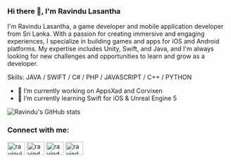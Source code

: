 ### Hi there 👋, I'm Ravindu Lasantha

I'm Ravindu Lasantha, a game developer and mobile application developer from Sri Lanka. With a passion for creating immersive and engaging experiences, I specialize in building games and apps for iOS and Android platforms. My expertise includes Unity, Swift, and Java, and I'm always looking for new challenges and opportunities to learn and grow as a developer. 

Skills: JAVA / SWIFT / C# / PHP / JAVASCRIPT / C++ / PYTHON

- 🔭 I’m currently working on AppsXad and Corvixen 
- 🌱 I’m currently learning Swift for iOS & Unreal Engine 5

![Ravindu's GitHub stats](https://github-readme-stats.vercel.app/api?username=ravindulasantha&show_icons=true&theme=transparent)


<h3 align="left">Connect with me:</h3>
<p align="left">
<a href="https://twitter.com/ravinulasantha" target="blank"><img align="center" src="https://raw.githubusercontent.com/rahuldkjain/github-profile-readme-generator/master/src/images/icons/Social/twitter.svg" alt="ravinulasantha" height="30" width="40" /></a>
<a href="https://linkedin.com/in/ravindu-lasantha-45765a1a0" target="blank"><img align="center" src="https://raw.githubusercontent.com/rahuldkjain/github-profile-readme-generator/master/src/images/icons/Social/linked-in-alt.svg" alt="ravindu-lasantha-45765a1a0" height="30" width="40" /></a>
<a href="https://fb.com/ravindu.lasantha.31" target="blank"><img align="center" src="https://raw.githubusercontent.com/rahuldkjain/github-profile-readme-generator/master/src/images/icons/Social/facebook.svg" alt="ravindu.lasantha.31" height="30" width="40" /></a>
<a href="https://instagram.com/ravindu99lasa" target="blank"><img align="center" src="https://raw.githubusercontent.com/rahuldkjain/github-profile-readme-generator/master/src/images/icons/Social/instagram.svg" alt="ravindu99lasa" height="30" width="40" /></a>
</p>

